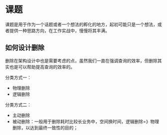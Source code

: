 # 课题

课题是用于作为一个话题或者一个想法的孵化的地方，起初可能只是一个想法，或者提供一种思路方向，在工作实战中，慢慢将其丰满。

## 如何设计删除

删除在架构设计中也是需要考虑的点，虽然我们一直在强调查询的效率，但删除其实也是可以帮助提高查询的效率的。

分类方式一：

- 物理删除
- 逻辑删除

分类方式二：

- 主动删除
- 被动删除：一般用于删除耗时比较长业务中，空间换时间，逻辑删除=》物理删除，以达到最终一致性的目的；